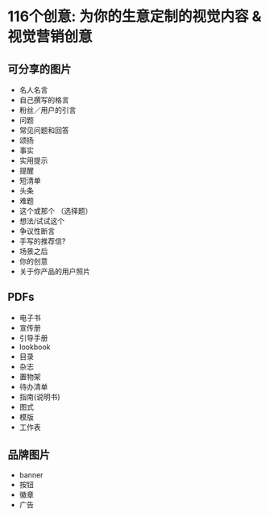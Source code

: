 # 116个创意: 为你的生意定制的视觉内容 & 视觉营销创意

## 可分享的图片

- 名人名言
- 自己撰写的格言
- 粉丝／用户的引言
- 问题
- 常见问题和回答
- 颂扬
- 事实
- 实用提示
- 提醒
- 短清单
- 头条
- 难题
- 这个或那个 （选择题）
- 想法/试试这个
- 争议性断言
- 手写的推荐信?
- 场景之后
- 你的创意
- 关于你产品的用户照片

## PDFs

- 电子书
- 宣传册
- 引导手册
- lookbook
- 目录
- 杂志
- 置物架
- 待办清单
- 指南(说明书)
- 图式
- 模版
- 工作表

## 品牌图片

- banner
- 按钮
- 徽章
- 广告
